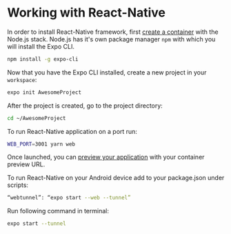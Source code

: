 # Working with React-Native 

In order to install React-Native framework, first [create a container](/dashboard/containers/create-new-container) with the Node.js stack. Node.js has it's own package manager `npm` with which you will install the Expo CLI.

```sh
npm install -g expo-cli
```

Now that you have the Expo CLI installed, create a new project in your `workspace`:

```sh
expo init AwesomeProject
```

After the project is created, go to the project directory:

```sh
cd ~/AwesomeProject
```

To run React-Native application on a port run:

```sh
WEB_PORT=3001 yarn web
```

Once launched, you can [preview your application](general/getting-started/faq#preview-progress) with your container preview URL.



To run React-Native on your Android device add to your package.json under scripts:

```sh
“webtunnel”: “expo start --web --tunnel”
```

Run following command in terminal:

```sh
expo start --tunnel
```

